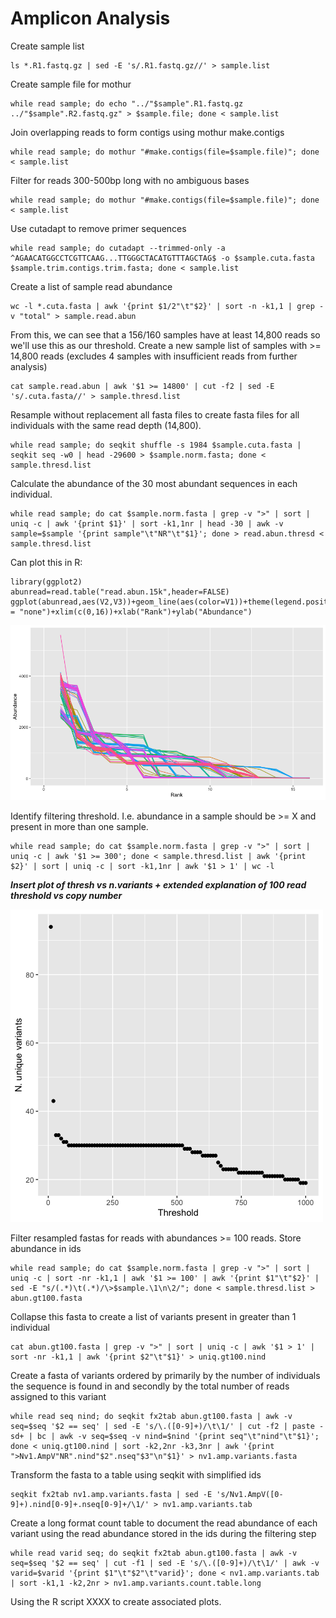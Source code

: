 # Amplicon Analysis

Create sample list
```
ls *.R1.fastq.gz | sed -E 's/.R1.fastq.gz//' > sample.list
```

Create sample file for mothur
```
while read sample; do echo "../"$sample".R1.fastq.gz	../"$sample".R2.fastq.gz" > $sample.file; done < sample.list
```

Join overlapping reads to form contigs using mothur make.contigs
```
while read sample; do mothur "#make.contigs(file=$sample.file)"; done < sample.list
```

Filter for reads 300-500bp long with no ambiguous bases
```
while read sample; do mothur "#make.contigs(file=$sample.file)"; done < sample.list
```

Use cutadapt to remove primer sequences
```
while read sample; do cutadapt --trimmed-only -a ^AGAACATGGCCTCGTTCAAG...TTGGGCTACATGTTTAGCTAG$ -o $sample.cuta.fasta $sample.trim.contigs.trim.fasta; done < sample.list
```

Create a list of sample read abundance
```
wc -l *.cuta.fasta | awk '{print $1/2"\t"$2}' | sort -n -k1,1 | grep -v "total" > sample.read.abun
```

From this, we can see that a 156/160 samples have at least 14,800 reads so we'll use this as our threshold.
Create a new sample list of samples with >= 14,800 reads (excludes 4 samples with insufficient reads from further analysis)
```
cat sample.read.abun | awk '$1 >= 14800' | cut -f2 | sed -E 's/.cuta.fasta//' > sample.thresd.list
```

Resample without replacement all fasta files to create fasta files for all individuals with the same read depth (14,800).
```
while read sample; do seqkit shuffle -s 1984 $sample.cuta.fasta | seqkit seq -w0 | head -29600 > $sample.norm.fasta; done < sample.thresd.list
```


Calculate the abundance of the 30 most abundant sequences in each individual.
```
while read sample; do cat $sample.norm.fasta | grep -v ">" | sort | uniq -c | awk '{print $1}' | sort -k1,1nr | head -30 | awk -v sample=$sample '{print sample"\t"NR"\t"$1}'; done > read.abun.thresd < sample.thresd.list
```

Can plot this in R:
```
library(ggplot2)
abunread=read.table("read.abun.15k",header=FALSE)
ggplot(abunread,aes(V2,V3))+geom_line(aes(color=V1))+theme(legend.position = "none")+xlim(c(0,16))+xlab("Rank")+ylab("Abundance")
```

![plot](rank.read.abun.plot.png)


Identify filtering threshold. I.e. abundance in a sample should be >= X and present in more than one sample.
```
while read sample; do cat $sample.norm.fasta | grep -v ">" | sort | uniq -c | awk '$1 >= 300'; done < sample.thresd.list | awk '{print $2}' | sort | uniq -c | sort -k1,1nr | awk '$1 > 1' | wc -l
```

***Insert plot of thresh vs n.variants + extended explanation of 100 read threshold vs copy number***

![plot](uniq.var.threshold.png)



Filter resampled fastas for reads with abundances >= 100 reads. Store abundance in ids
```
while read sample; do cat $sample.norm.fasta | grep -v ">" | sort | uniq -c | sort -nr -k1,1 | awk '$1 >= 100' | awk '{print $1"\t"$2}' | sed -E "s/(.*)\t(.*)/\>$sample.\1\n\2/"; done < sample.thresd.list > abun.gt100.fasta
```

Collapse this fasta to create a list of variants present in greater than 1 individual
```
cat abun.gt100.fasta | grep -v ">" | sort | uniq -c | awk '$1 > 1' | sort -nr -k1,1 | awk '{print $2"\t"$1}' > uniq.gt100.nind
```

Create a fasta of variants ordered by primarily by the number of individuals the sequence is found in and secondly by the total number of reads assigned to this variant
```
while read seq nind; do seqkit fx2tab abun.gt100.fasta | awk -v seq=$seq '$2 == seq' | sed -E 's/\.([0-9]+)/\t\1/' | cut -f2 | paste -sd+ | bc | awk -v seq=$seq -v nind=$nind '{print seq"\t"nind"\t"$1}'; done < uniq.gt100.nind | sort -k2,2nr -k3,3nr | awk '{print ">Nv1.AmpV"NR".nind"$2".nseq"$3"\n"$1}' > nv1.amp.variants.fasta
```

Transform the fasta to a table using seqkit with simplified ids
```
seqkit fx2tab nv1.amp.variants.fasta | sed -E 's/Nv1.AmpV([0-9]+).nind[0-9]+.nseq[0-9]+/\1/' > nv1.amp.variants.tab
```

Create a long format count table to document the read abundance of each variant using the read abundance stored in the ids during the filtering step
```
while read varid seq; do seqkit fx2tab abun.gt100.fasta | awk -v seq=$seq '$2 == seq' | cut -f1 | sed -E 's/\.([0-9]+)/\t\1/' | awk -v varid=$varid '{print $1"\t"$2"\t"varid}'; done < nv1.amp.variants.tab | sort -k1,1 -k2,2nr > nv1.amp.variants.count.table.long
```

Using the R script XXXX to create associated plots.

